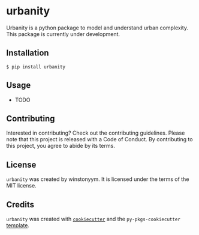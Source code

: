 # urbanity

Urbanity is a python package to model and understand urban complexity. This package is currently under development.

## Installation

```Terminal
$ pip install urbanity
```

## Usage

- TODO

## Contributing

Interested in contributing? Check out the contributing guidelines. Please note that this project is released with a Code of Conduct. By contributing to this project, you agree to abide by its terms.

## License

`urbanity` was created by winstonyym. It is licensed under the terms of the MIT license.

## Credits

`urbanity` was created with [`cookiecutter`](https://cookiecutter.readthedocs.io/en/latest/) and the `py-pkgs-cookiecutter` [template](https://github.com/py-pkgs/py-pkgs-cookiecutter).

